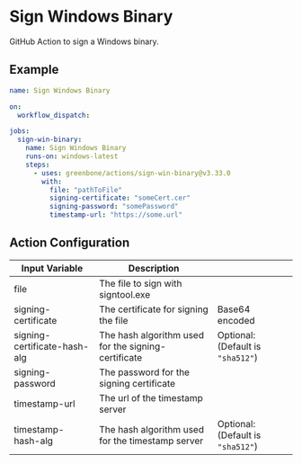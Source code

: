 # Sign Windows Binary

GitHub Action to sign a Windows binary.

## Example

```yml
name: Sign Windows Binary

on:
  workflow_dispatch:

jobs:
  sign-win-binary:
    name: Sign Windows Binary
    runs-on: windows-latest
    steps:
      - uses: greenbone/actions/sign-win-binary@v3.33.0
        with:
          file: "pathToFile"
          signing-certificate: "someCert.cer"
          signing-password: "somePassword"
          timestamp-url: "https://some.url"
```

## Action Configuration

| Input Variable               | Description                                                         |                                           |
|------------------------------|---------------------------------------------------------------------|-------------------------------------------|
| file                         | The file to sign with signtool.exe                                  |                                           |
| signing-certificate          | The certificate for signing the file                                | Base64 encoded                            |
| signing-certificate-hash-alg | The hash algorithm used for the signing-certificate                 | Optional: (Default is `"sha512"`)         |
| signing-password             | The password for the signing certificate                            |                                           |
| timestamp-url                | The url of the timestamp server                                     |                                           |
| timestamp-hash-alg           | The hash algorithm used for the timestamp server                    | Optional: (Default is `"sha512"`)         |
